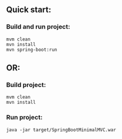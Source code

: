 ## Quick start: 
### Build and run project:
```Maven
mvm clean
mvn install
mvn spring-boot:run
```

## OR:
### Build project:
```Maven
mvm clean
mvn install
```
### Run project:
```Shell
java -jar target/SpringBootMinimalMVC.war
```
